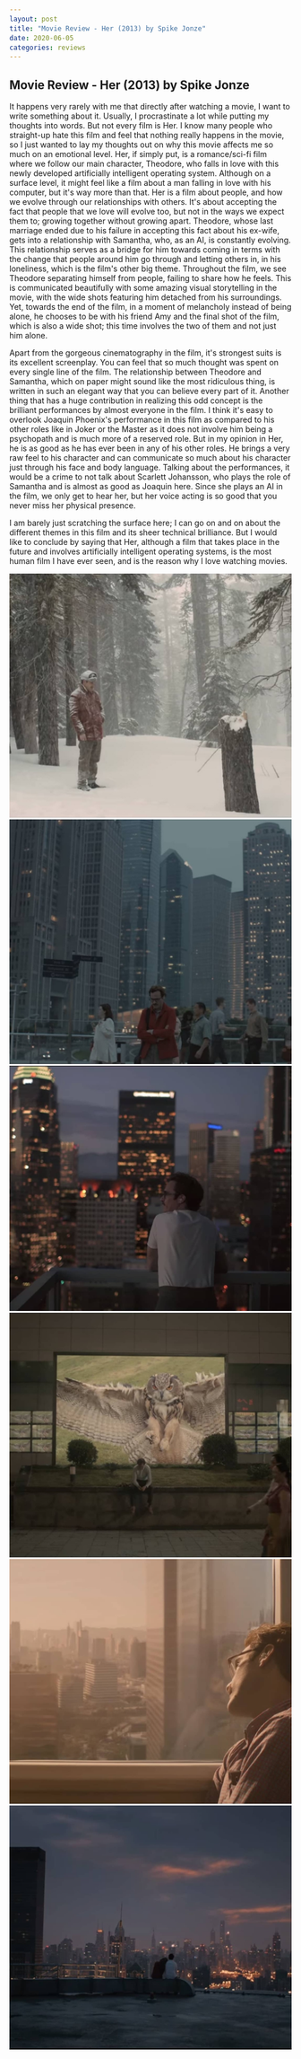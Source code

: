 ```yaml
---
layout: post
title: "Movie Review - Her (2013) by Spike Jonze"
date: 2020-06-05
categories: reviews
---
```


## Movie Review - Her (2013) by Spike Jonze

It happens very rarely with me that directly after watching a movie, I want to write something about it. Usually, I procrastinate a lot while putting my thoughts into words. But not every film is Her. I know many people who straight-up hate this film and feel that nothing really happens in the movie, so I just wanted to lay my thoughts out on why this movie affects me so much on an emotional level. Her, if simply put, is a romance/sci-fi film where we follow our main character, Theodore, who falls in love with this newly developed artificially intelligent operating system. Although on a surface level, it might feel like a film about a man falling in love with his computer, but it's way more than that. Her is a film about people, and how we evolve through our relationships with others. It's about accepting the fact that people that we love will evolve too, but not in the ways we expect them to; growing together without growing apart. Theodore, whose last marriage ended due to his failure in accepting this fact about his ex-wife, gets into a relationship with Samantha, who, as an AI, is constantly evolving. This relationship serves as a bridge for him towards coming in terms with the change that people around him go through and letting others in, in his loneliness, which is the film's other big theme. Throughout the film, we see Theodore separating himself from people, failing to share how he feels. This is communicated beautifully with some amazing visual storytelling in the movie, with the wide shots featuring him detached from his surroundings. Yet, towards the end of the film, in a moment of melancholy instead of being alone, he chooses to be with his friend Amy and the final shot of the film, which is also a wide shot; this time involves the two of them and not just him alone. 

Apart from the gorgeous cinematography in the film, it's strongest suits is its excellent screenplay. You can feel that so much thought was spent on every single line of the film. The relationship between Theodore and Samantha, which on paper might sound like the most ridiculous thing, is written in such an elegant way that you can believe every part of it.
Another thing that has a huge contribution in realizing this odd concept is the brilliant performances by almost everyone in the film. I think it's easy to overlook Joaquin Phoenix's performance in this film as compared to his other roles like in Joker or the Master as it does not involve him being a psychopath and is much more of a reserved role. But in my opinion in Her, he is as good as he has ever been in any of his other roles. He brings a very raw feel to his character and can communicate so much about his character just through his face and body language. Talking about the performances, it would be a crime to not talk about Scarlett Johansson, who plays the role of Samantha and is almost as good as Joaquin here. Since she plays an AI in the film, we only get to hear her, but her voice acting is so good that you never miss her physical presence. 

I am barely just scratching the surface here; I can go on and on about the different themes in this film and its sheer technical brilliance. But I would like to conclude by saying that Her, although a film that takes place in the future and involves artificially intelligent operating systems, is the most human film I have ever seen, and is the reason why I love watching movies.

![her](/assets/her01.jpg)
![her](/assets/her02.jpg)
![her](/assets/her03.jpg)
![her](/assets/her04.jpg)
![her](/assets/her05.jpg)
![her](/assets/her06.jpg)
